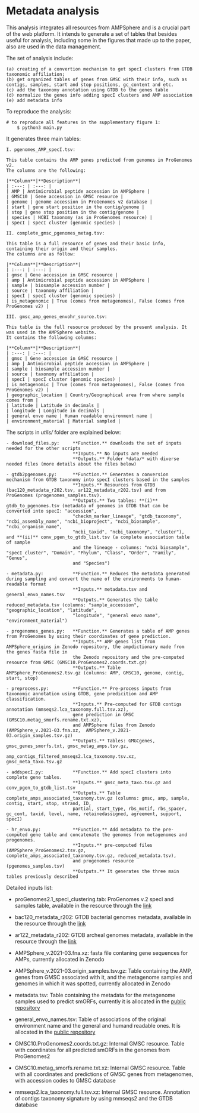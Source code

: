 # Metadata analysis

This analysis integrates all resources from AMPSphere and is a crucial part of the web platform.
It intends to generate a set of tables that besides useful for analysis, including some in the
figures that made up to the paper, also are used in the data management.

The set of analysis include:

	(a) creating of a convertion mechanism to get specI clusters from GTDB taxonomic affiliation;
	(b) get organized tables of genes from GMSC with their info, such as contigs, samples, start and stop positions, gc_content and etc.
	(c) add the taxonomy annotation using GTDB to the genes table
	(d) normalize the genes info adding specI clusters and AMP association
	(e) add metadata info

To reproduce the analysis:

```
# to reproduce all features in the supplementary figure 1:
    $ python3 main.py
```

It generates three main tables:

    I. pgenomes_AMP_specI.tsv:
    
    This table contains the AMP genes predicted from genomes in ProGenomes v2.
    The columns are the following:
    
    |**Column**|**Description**|
    | :---: | :---: |
    | AMP | Antimicrobial peptide accession in AMPSphere |
    | GMSC10 | Gene accession in GMSC resource |
    | genome | genome accession in ProGenomes v2 database |
    | start | gene start position in the contig/genome |
    | stop | gene stop position in the contig/genome |
    | species | NCBI taxonomy (as in ProGenomes resource) |
    | specI | specI cluster (genomic species) |

    II. complete_gmsc_pgenomes_metag.tsv:
    
    This table is a full resource of genes and their basic info, containing their origin and their samples.
    The columns are as follow:

    |**Column**|**Description**|
    | :---: | :---: |
    | gmsc | Gene accession in GMSC resource |
    | amp | Antimicrobial peptide accession in AMPSphere |
    | sample | biosample accession number |
    | source | taxonomy affiliation |
    | specI | specI cluster (genomic species) |
    | is_metagenomic | True (comes from metagenomes), False (comes from ProGenomes v2) |

    III. gmsc_amp_genes_envohr_source.tsv:
    
    This table is the full resource produced by the present analysis. It was used in the AMPSphere website.
    It contains the following columns:

    |**Column**|**Description**|
    | :---: | :---: |
    | gmsc | Gene accession in GMSC resource |
    | amp | Antimicrobial peptide accession in AMPSphere |
    | sample | biosample accession number |
    | source | taxonomy affiliation |
    | specI | specI cluster (genomic species) |
    | is_metagenomic | True (comes from metagenomes), False (comes from ProGenomes v2) |
    | geographic_location | Country/Geographical area from where sample comes from |
    | latitude | Latitude in decimals |
    | longitude | Longitude in decimals |
    | general envo name | Human readable environment name |
    | environment_material | Material sampled |
    
The scripts in *utils/* folder are explained below:

	- download_files.py:     **Function.** downloads the set of inputs needed for the other scripts
	                         **Inputs.** No inputs are needed 
	                         **Outputs.** Folder *data/* with diverse needed files (more details about the files below)

	- gtdb2pgenomes.py:      **Function.** Generates a conversion mechanism from GTDB taxonomy into specI clusters based in the samples
	                         **Inputs.** Resources from GTDB (bac120_metadata_r202.tsv, ar122_metadata_r202.tsv) and from ProGenomes (progenomes_samples.tsv).
	                         **Outputs.** Two tables: **(i)** gtdb_to_pgenomes.tsv (metadata of genomes in GTDB that can be converted into specI: "accession",
	                         "checkm_marker_lineage", "gtdb_taxonomy", "ncbi_assembly_name", "ncbi_bioproject", "ncbi_biosample", "ncbi_organism_name",
	                         "ncbi_taxid", "ncbi_taxonomy", "cluster"), and **(ii)** conv_pgen_to_gtdb_list.tsv (a complete association table of sample
	                         and the lineage - columns: "ncbi biosample", "specI cluster", "Domain", "Phylum", "Class", "Order", "Family", "Genus",
	                         and "Species")

	- metadata.py:           **Function.** Reduces the metadata generated during sampling and convert the name of the environments to human-readable format
	                         **Inputs.** metadata.tsv and general_envo_names.tsv
	                         **Outputs.** Generates the table reduced_metadata.tsv (columns: "sample_accession", "geographic_location", "latitude",
	                         "longitude", "general envo name", "environment_material")

	- progenomes_genes.py:   **Function.** Generates a table of AMP genes from ProGenomes by using their coordinates of gene prediction.
	                         **Inputs.** AMP genes list from AMPSphere_origins in Zenodo repository, the ampdictionary made from the genes fasta file in
	                         the Zenodo repository and the pre-computed resource from GMSC (GMSC10.ProGenomes2.coords.txt.gz)
	                         **Outputs.** Table AMPSphere_ProGenomes2.tsv.gz (columns: AMP, GMSC10, genome, contig, start, stop)

	- preprocess.py:         **Function.** Pre-process inputs from taxonomic annotation using GTDB, gene predicition and AMP classification. 
	                         **Inputs.** Pre-computed for GTDB contigs annotation (mmseqs2.lca_taxonomy.full.tsv.xz),
	                         gene prediction in GMSC (GMSC10.metag_smorfs.rename.txt.xz),
	                         and AMPSphere files from Zenodo (AMPSphere_v.2021-03.fna.xz,  AMPSphere_v.2021-03.origin_samples.tsv.gz)
	                         **Outputs.** Tables: GMGCgenes, gmsc_genes_smorfs.txt, gmsc_metag_amps.tsv.gz,
	                         amp_contigs_filtered_mmseqs2.lca_taxonomy.tsv.xz, gmsc_meta_taxo.tsv.gz

	- addspecI.py:           **Function.** Add specI clusters into complete gene tables.
	                         **Inputs.** gmsc_meta_taxo.tsv.gz and conv_pgen_to_gtdb_list.tsv
	                         **Outputs.** Table complete_amps_associated_taxonomy.tsv.gz (columns: gmsc, amp, sample, contig, start, stop, strand, ID,
	                         partial, start_type, rbs_motif, rbs_spacer, gc_cont, taxid, level, name, retainedassigned, agreement, support, specI)

	- hr_envo.py:            **Function.** Add metadata to the pre-computed gene table and concatenate the genomes from metagenomes and progenomes.
	                         **Inputs.** pre-computed files (AMPSphere_ProGenomes2.tsv.gz, complete_amps_associated_taxonomy.tsv.gz, reduced_metadata.tsv),
	                         and progenomes resource (pgenomes_samples.tsv)
	                         **Outputs.** It generates the three main tables previously described


Detailed inputs list:

 - proGenomes2.1_specI_clustering.tab:    ProGenomes v.2 specI and samples table, available in the resource through
 the [link](https://progenomes.embl.de/data/proGenomes2.1_specI_clustering.tab)

 - bac120_metadata_r202:    GTDB bacterial genomes metadata, available in the resource through
 the [link](https://data.gtdb.ecogenomic.org/releases/release202/202.0/bac120_metadata_r202.tar.gz)

 - ar122_metadata_r202:    GTDB archeal genomes metadata, available in the resource through
 the [link](http://data.gtdb.ecogenomic.org/releases/release202/202.0/ar122_metadata_r202.tar.gz)

 - AMPSphere_v.2021-03.fna.xz:	fasta file contaning gene sequences for AMPs, currently allocated in Zenodo

 - AMPSphere_v.2021-03.origin_samples.tsv.gz:	Table containing the AMP, genes from GMSC associated with it,
 and the metagenome samples and genomes in which it was spotted,
 currently allocated in Zenodo

 - metadata.tsv:	Table containing the metadata for the metagenome samples used to predict smORFs, currently
 it is allocated in the [public repository](https://github.com/BigDataBiology/global_data/tree/master/freeze.v2)

 - general_envo_names.tsv:	Table of associations of the original environment name and the general and humand readable
 ones. It is allocated in the [public repository](https://github.com/BigDataBiology/global_data/tree/master/freeze.v2)

 - GMSC10.ProGenomes2.coords.txt.gz:	Internal GMSC resource. Table with coordinates for all predicted smORFs in the
 genomes from ProGenomes2

 - GMSC10.metag_smorfs.rename.txt.xz:	Internal GMSC resource. Table with all coordinates and predictions of GMSC genes
 from metagenomes, with accession codes to GMSC database

 - mmseqs2.lca_taxonomy.full.tsv.xz:	Internal GMSC resource. Annotation of contigs taxonomy signature by using mmseqs2
 and the GTDB database

